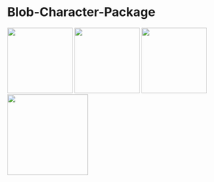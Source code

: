 # Blob-Character-Package

<p float="left">
  <img src="https://user-images.githubusercontent.com/39636292/177856216-baaecdd0-31c1-425d-9951-0f3176399f48.jpg" width="150">
  <img src="https://user-images.githubusercontent.com/39636292/177856207-b1988420-0d23-4322-b108-f48c661bab2b.png" width="150">
  <img src="https://user-images.githubusercontent.com/39636292/177856217-7ec422bb-e552-4c7b-8ec9-33962e067865.jpg" width="150">
  <img src="https://user-images.githubusercontent.com/39636292/177856220-074822f9-13eb-4a7f-b977-700101f96f8f.png" width="185">
</p>
